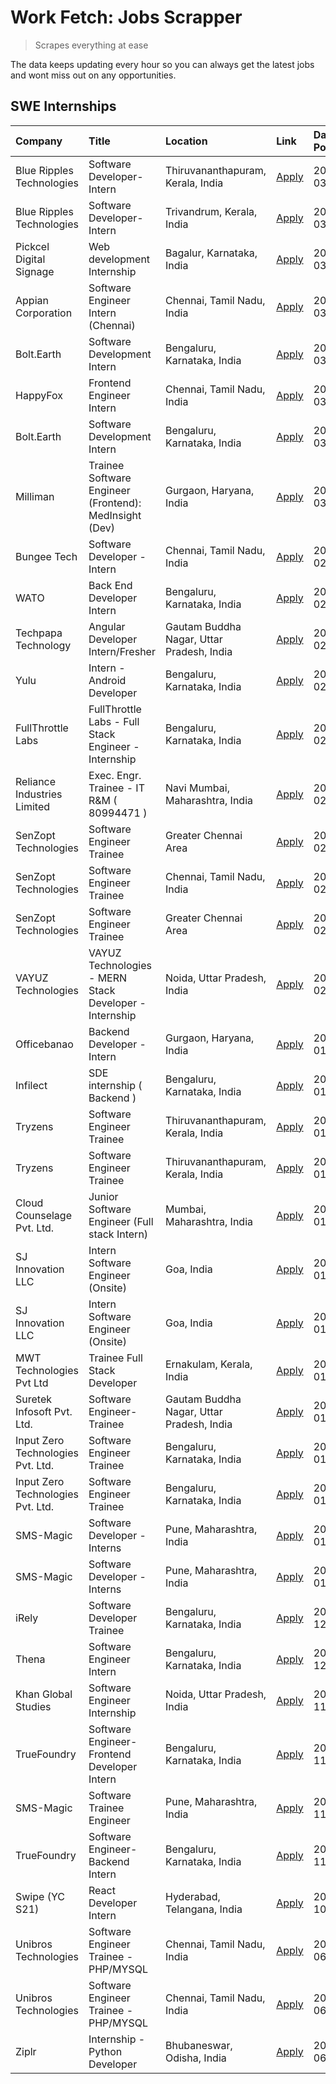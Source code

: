 # Work Fetch: Jobs Scrapper
> Scrapes everything at ease

The data keeps updating every hour so you can always get the latest jobs and wont miss out on any opportunities.

## SWE Internships
<!--START_SECTION:workfetch-->
| Company                           | Title                                                  | Location                                  | Link                                                                                                                                                                                                                                                                         | Date Posted   |
|:----------------------------------|:-------------------------------------------------------|:------------------------------------------|:-----------------------------------------------------------------------------------------------------------------------------------------------------------------------------------------------------------------------------------------------------------------------------|:--------------|
| Blue Ripples Technologies         | Software Developer- Intern                             | Thiruvananthapuram, Kerala, India         | [Apply](https://in.linkedin.com/jobs/view/software-developer-intern-at-blue-ripples-technologies-3850505983?position=23&pageNum=0&refId=Qso6ctm%2BW5qXPPnEJJhA2w%3D%3D&trackingId=KbsAzd8%2BthxR5%2F8jROR7VA%3D%3D&trk=public_jobs_jserp-result_search-card)                 | 2024-03-09    |
| Blue Ripples Technologies         | Software Developer- Intern                             | Trivandrum, Kerala, India                 | [Apply](https://in.linkedin.com/jobs/view/software-developer-intern-at-blue-ripples-technologies-3850694934?position=16&pageNum=0&refId=Qso6ctm%2BW5qXPPnEJJhA2w%3D%3D&trackingId=psSkfS5XvEjB3HeHaJY1yA%3D%3D&trk=public_jobs_jserp-result_search-card)                     | 2024-03-08    |
| Pickcel Digital Signage           | Web development Internship                             | Bagalur, Karnataka, India                 | [Apply](https://in.linkedin.com/jobs/view/web-development-internship-at-pickcel-digital-signage-3849506118?position=53&pageNum=0&refId=Qso6ctm%2BW5qXPPnEJJhA2w%3D%3D&trackingId=7xlvUWDMKQxmpkPHQhZBYg%3D%3D&trk=public_jobs_jserp-result_search-card)                      | 2024-03-08    |
| Appian Corporation                | Software Engineer Intern (Chennai)                     | Chennai, Tamil Nadu, India                | [Apply](https://in.linkedin.com/jobs/view/software-engineer-intern-chennai-at-appian-corporation-3848335036?position=25&pageNum=0&refId=Qso6ctm%2BW5qXPPnEJJhA2w%3D%3D&trackingId=FzNQLL1el%2BFeoDE3e0wOaQ%3D%3D&trk=public_jobs_jserp-result_search-card)                   | 2024-03-07    |
| Bolt.Earth                        | Software Development Intern                            | Bengaluru, Karnataka, India               | [Apply](https://in.linkedin.com/jobs/view/software-development-intern-at-bolt-earth-3849437038?position=30&pageNum=0&refId=Qso6ctm%2BW5qXPPnEJJhA2w%3D%3D&trackingId=2X2tWXhvB%2B12lt7ApmRuqA%3D%3D&trk=public_jobs_jserp-result_search-card)                                | 2024-03-07    |
| HappyFox                          | Frontend Engineer Intern                               | Chennai, Tamil Nadu, India                | [Apply](https://in.linkedin.com/jobs/view/frontend-engineer-intern-at-happyfox-3848357951?position=39&pageNum=0&refId=Qso6ctm%2BW5qXPPnEJJhA2w%3D%3D&trackingId=Gr7Wag4%2BKhHjQjUFj9tz5g%3D%3D&trk=public_jobs_jserp-result_search-card)                                     | 2024-03-07    |
| Bolt.Earth                        | Software Development Intern                            | Bengaluru, Karnataka, India               | [Apply](https://in.linkedin.com/jobs/view/software-development-intern-at-bolt-earth-3849437038?position=5&pageNum=2&refId=4Mh1EfsFI1hZmFdrKkP0sA%3D%3D&trackingId=oZPf9LcVeo9ILXiin5aixA%3D%3D&trk=public_jobs_jserp-result_search-card)                                     | 2024-03-07    |
| Milliman                          | Trainee Software Engineer (Frontend): MedInsight (Dev) | Gurgaon, Haryana, India                   | [Apply](https://in.linkedin.com/jobs/view/trainee-software-engineer-frontend-medinsight-dev-at-milliman-3792874280?position=4&pageNum=0&refId=Qso6ctm%2BW5qXPPnEJJhA2w%3D%3D&trackingId=ya5ohTbuUc6XonAayW4erw%3D%3D&trk=public_jobs_jserp-result_search-card)               | 2024-03-01    |
| Bungee Tech                       | Software Developer - Intern                            | Chennai, Tamil Nadu, India                | [Apply](https://in.linkedin.com/jobs/view/software-developer-intern-at-bungee-tech-3842220746?position=40&pageNum=0&refId=Qso6ctm%2BW5qXPPnEJJhA2w%3D%3D&trackingId=muuEnfwmytifL4%2BGXirHZQ%3D%3D&trk=public_jobs_jserp-result_search-card)                                 | 2024-02-28    |
| WATO                              | Back End Developer Intern                              | Bengaluru, Karnataka, India               | [Apply](https://in.linkedin.com/jobs/view/back-end-developer-intern-at-wato-3834852920?position=56&pageNum=0&refId=Qso6ctm%2BW5qXPPnEJJhA2w%3D%3D&trackingId=NEliLzBozC83eHrLaIh0Aw%3D%3D&trk=public_jobs_jserp-result_search-card)                                          | 2024-02-26    |
| Techpapa Technology               | Angular Developer Intern/Fresher                       | Gautam Buddha Nagar, Uttar Pradesh, India | [Apply](https://in.linkedin.com/jobs/view/angular-developer-intern-fresher-at-techpapa-technology-3834305862?position=47&pageNum=0&refId=Qso6ctm%2BW5qXPPnEJJhA2w%3D%3D&trackingId=pJ%2FEqCjgA1bnyryHvGpz9g%3D%3D&trk=public_jobs_jserp-result_search-card)                  | 2024-02-20    |
| Yulu                              | Intern - Android Developer                             | Bengaluru, Karnataka, India               | [Apply](https://in.linkedin.com/jobs/view/intern-android-developer-at-yulu-3834459982?position=42&pageNum=0&refId=Qso6ctm%2BW5qXPPnEJJhA2w%3D%3D&trackingId=scZa9550r6YF55KYzJVIrA%3D%3D&trk=public_jobs_jserp-result_search-card)                                           | 2024-02-19    |
| FullThrottle Labs                 | FullThrottle Labs - Full Stack Engineer - Internship   | Bengaluru, Karnataka, India               | [Apply](https://in.linkedin.com/jobs/view/fullthrottle-labs-full-stack-engineer-internship-at-fullthrottle-labs-3829636016?position=46&pageNum=0&refId=Qso6ctm%2BW5qXPPnEJJhA2w%3D%3D&trackingId=NwNyPjfA%2B4XP9I%2BdDjik4w%3D%3D&trk=public_jobs_jserp-result_search-card)  | 2024-02-17    |
| Reliance Industries Limited       | Exec. Engr. Trainee - IT R&M ( 80994471 )              | Navi Mumbai, Maharashtra, India           | [Apply](https://in.linkedin.com/jobs/view/exec-engr-trainee-it-r-m-80994471-at-reliance-industries-limited-3850269171?position=21&pageNum=0&refId=Qso6ctm%2BW5qXPPnEJJhA2w%3D%3D&trackingId=rcM%2F%2BGJGQFA4M4KW1tknIQ%3D%3D&trk=public_jobs_jserp-result_search-card)       | 2024-02-12    |
| SenZopt Technologies              | Software Engineer Trainee                              | Greater Chennai Area                      | [Apply](https://in.linkedin.com/jobs/view/software-engineer-trainee-at-senzopt-technologies-3827688781?position=27&pageNum=0&refId=Qso6ctm%2BW5qXPPnEJJhA2w%3D%3D&trackingId=KZkXb%2F3s0F4XYmGB%2B%2BkJIQ%3D%3D&trk=public_jobs_jserp-result_search-card)                    | 2024-02-12    |
| SenZopt Technologies              | Software Engineer Trainee                              | Chennai, Tamil Nadu, India                | [Apply](https://in.linkedin.com/jobs/view/software-engineer-trainee-at-senzopt-technologies-3827686880?position=38&pageNum=0&refId=Qso6ctm%2BW5qXPPnEJJhA2w%3D%3D&trackingId=Rx9vV%2B407OjOFI2QEd4S0Q%3D%3D&trk=public_jobs_jserp-result_search-card)                        | 2024-02-12    |
| SenZopt Technologies              | Software Engineer Trainee                              | Greater Chennai Area                      | [Apply](https://in.linkedin.com/jobs/view/software-engineer-trainee-at-senzopt-technologies-3827688781?position=2&pageNum=2&refId=4Mh1EfsFI1hZmFdrKkP0sA%3D%3D&trackingId=UTB7ag6DHcDLd0%2B2jotWpg%3D%3D&trk=public_jobs_jserp-result_search-card)                           | 2024-02-12    |
| VAYUZ Technologies                | VAYUZ Technologies - MERN Stack Developer - Internship | Noida, Uttar Pradesh, India               | [Apply](https://in.linkedin.com/jobs/view/vayuz-technologies-mern-stack-developer-internship-at-vayuz-technologies-3822619356?position=51&pageNum=0&refId=Qso6ctm%2BW5qXPPnEJJhA2w%3D%3D&trackingId=kgvg4e%2FakrNt2JVJ44i4lg%3D%3D&trk=public_jobs_jserp-result_search-card) | 2024-02-10    |
| Officebanao                       | Backend Developer - Intern                             | Gurgaon, Haryana, India                   | [Apply](https://in.linkedin.com/jobs/view/backend-developer-intern-at-officebanao-3814263731?position=18&pageNum=0&refId=Qso6ctm%2BW5qXPPnEJJhA2w%3D%3D&trackingId=eRLh8TBgZK9ZVEVF8g5c4A%3D%3D&trk=public_jobs_jserp-result_search-card)                                    | 2024-01-31    |
| Infilect                          | SDE internship ( Backend )                             | Bengaluru, Karnataka, India               | [Apply](https://in.linkedin.com/jobs/view/sde-internship-backend-at-infilect-3815120558?position=20&pageNum=0&refId=Qso6ctm%2BW5qXPPnEJJhA2w%3D%3D&trackingId=Faw4GubU%2F5aG6tejUt5gxw%3D%3D&trk=public_jobs_jserp-result_search-card)                                       | 2024-01-25    |
| Tryzens                           | Software Engineer Trainee                              | Thiruvananthapuram, Kerala, India         | [Apply](https://in.linkedin.com/jobs/view/software-engineer-trainee-at-tryzens-3809363491?position=31&pageNum=0&refId=Qso6ctm%2BW5qXPPnEJJhA2w%3D%3D&trackingId=wh15LDfB6YgAmkWhSNt31w%3D%3D&trk=public_jobs_jserp-result_search-card)                                       | 2024-01-18    |
| Tryzens                           | Software Engineer Trainee                              | Thiruvananthapuram, Kerala, India         | [Apply](https://in.linkedin.com/jobs/view/software-engineer-trainee-at-tryzens-3809363491?position=6&pageNum=2&refId=4Mh1EfsFI1hZmFdrKkP0sA%3D%3D&trackingId=%2BQ4gWZ%2B8564X%2F6HnCeUuDw%3D%3D&trk=public_jobs_jserp-result_search-card)                                    | 2024-01-18    |
| Cloud Counselage Pvt. Ltd.        | Junior Software Engineer (Full stack Intern)           | Mumbai, Maharashtra, India                | [Apply](https://in.linkedin.com/jobs/view/junior-software-engineer-full-stack-intern-at-cloud-counselage-pvt-ltd-3803132814?position=19&pageNum=0&refId=Qso6ctm%2BW5qXPPnEJJhA2w%3D%3D&trackingId=jftT3%2BD5S5WItlUSP9hfXg%3D%3D&trk=public_jobs_jserp-result_search-card)   | 2024-01-11    |
| SJ Innovation LLC                 | Intern Software Engineer (Onsite)                      | Goa, India                                | [Apply](https://in.linkedin.com/jobs/view/intern-software-engineer-onsite-at-sj-innovation-llc-3799959011?position=35&pageNum=0&refId=Qso6ctm%2BW5qXPPnEJJhA2w%3D%3D&trackingId=VTrPEWZO8bMePsTG8JIGPg%3D%3D&trk=public_jobs_jserp-result_search-card)                       | 2024-01-11    |
| SJ Innovation LLC                 | Intern Software Engineer (Onsite)                      | Goa, India                                | [Apply](https://in.linkedin.com/jobs/view/intern-software-engineer-onsite-at-sj-innovation-llc-3799959011?position=10&pageNum=2&refId=4Mh1EfsFI1hZmFdrKkP0sA%3D%3D&trackingId=ptNQV4wDMW2pQR76Ag%2BWQA%3D%3D&trk=public_jobs_jserp-result_search-card)                       | 2024-01-11    |
| MWT Technologies Pvt Ltd          | Trainee Full Stack Developer                           | Ernakulam, Kerala, India                  | [Apply](https://in.linkedin.com/jobs/view/trainee-full-stack-developer-at-mwt-technologies-pvt-ltd-3800921715?position=5&pageNum=0&refId=Qso6ctm%2BW5qXPPnEJJhA2w%3D%3D&trackingId=%2B3uKmMeHW6QO8KdPdpnRDQ%3D%3D&trk=public_jobs_jserp-result_search-card)                  | 2024-01-09    |
| Suretek Infosoft Pvt. Ltd.        | Software Engineer-Trainee                              | Gautam Buddha Nagar, Uttar Pradesh, India | [Apply](https://in.linkedin.com/jobs/view/software-engineer-trainee-at-suretek-infosoft-pvt-ltd-3800934643?position=14&pageNum=0&refId=Qso6ctm%2BW5qXPPnEJJhA2w%3D%3D&trackingId=nbmmG7umtHXkCVDEbKLAyg%3D%3D&trk=public_jobs_jserp-result_search-card)                      | 2024-01-09    |
| Input Zero Technologies Pvt. Ltd. | Software Engineer Trainee                              | Bengaluru, Karnataka, India               | [Apply](https://in.linkedin.com/jobs/view/software-engineer-trainee-at-input-zero-technologies-pvt-ltd-3800927643?position=26&pageNum=0&refId=Qso6ctm%2BW5qXPPnEJJhA2w%3D%3D&trackingId=wZq7znLC1Wwz0V1uWGUcaA%3D%3D&trk=public_jobs_jserp-result_search-card)               | 2024-01-09    |
| Input Zero Technologies Pvt. Ltd. | Software Engineer Trainee                              | Bengaluru, Karnataka, India               | [Apply](https://in.linkedin.com/jobs/view/software-engineer-trainee-at-input-zero-technologies-pvt-ltd-3800927643?position=1&pageNum=2&refId=4Mh1EfsFI1hZmFdrKkP0sA%3D%3D&trackingId=6YfhCQwJPHC0lLHOzhDWbA%3D%3D&trk=public_jobs_jserp-result_search-card)                  | 2024-01-09    |
| SMS-Magic                         | Software Developer -Interns                            | Pune, Maharashtra, India                  | [Apply](https://in.linkedin.com/jobs/view/software-developer-interns-at-sms-magic-3799485343?position=28&pageNum=0&refId=Qso6ctm%2BW5qXPPnEJJhA2w%3D%3D&trackingId=tMGzgG9QIYx4%2BXZH1zjiQg%3D%3D&trk=public_jobs_jserp-result_search-card)                                  | 2024-01-05    |
| SMS-Magic                         | Software Developer -Interns                            | Pune, Maharashtra, India                  | [Apply](https://in.linkedin.com/jobs/view/software-developer-interns-at-sms-magic-3799485343?position=3&pageNum=2&refId=4Mh1EfsFI1hZmFdrKkP0sA%3D%3D&trackingId=ydmQ7fgqE7%2BW1yzgFq3nXQ%3D%3D&trk=public_jobs_jserp-result_search-card)                                     | 2024-01-05    |
| iRely                             | Software Developer Trainee                             | Bengaluru, Karnataka, India               | [Apply](https://in.linkedin.com/jobs/view/software-developer-trainee-at-irely-3801577534?position=9&pageNum=0&refId=Qso6ctm%2BW5qXPPnEJJhA2w%3D%3D&trackingId=uTquQMswSUmVjxo8CS9CgQ%3D%3D&trk=public_jobs_jserp-result_search-card)                                         | 2023-12-22    |
| Thena                             | Software Engineer Intern                               | Bengaluru, Karnataka, India               | [Apply](https://in.linkedin.com/jobs/view/software-engineer-intern-at-thena-3778731751?position=11&pageNum=0&refId=Qso6ctm%2BW5qXPPnEJJhA2w%3D%3D&trackingId=rkl%2Fs%2B2u4mmfAXuVjYb%2FRA%3D%3D&trk=public_jobs_jserp-result_search-card)                                    | 2023-12-05    |
| Khan Global Studies               | Software Engineer Internship                           | Noida, Uttar Pradesh, India               | [Apply](https://in.linkedin.com/jobs/view/software-engineer-internship-at-khan-global-studies-3766942197?position=44&pageNum=0&refId=Qso6ctm%2BW5qXPPnEJJhA2w%3D%3D&trackingId=iexAQMjQnaJFBZjWzwpvEQ%3D%3D&trk=public_jobs_jserp-result_search-card)                        | 2023-11-27    |
| TrueFoundry                       | Software Engineer- Frontend Developer Intern           | Bengaluru, Karnataka, India               | [Apply](https://in.linkedin.com/jobs/view/software-engineer-frontend-developer-intern-at-truefoundry-3790095058?position=10&pageNum=0&refId=Qso6ctm%2BW5qXPPnEJJhA2w%3D%3D&trackingId=gsZf%2BQv53fAlVf54CX32AA%3D%3D&trk=public_jobs_jserp-result_search-card)               | 2023-11-24    |
| SMS-Magic                         | Software Trainee Engineer                              | Pune, Maharashtra, India                  | [Apply](https://in.linkedin.com/jobs/view/software-trainee-engineer-at-sms-magic-3761409781?position=22&pageNum=0&refId=Qso6ctm%2BW5qXPPnEJJhA2w%3D%3D&trackingId=ETMCnYztcgKnKzOS3ijMQw%3D%3D&trk=public_jobs_jserp-result_search-card)                                     | 2023-11-16    |
| TrueFoundry                       | Software Engineer-Backend Intern                       | Bengaluru, Karnataka, India               | [Apply](https://in.linkedin.com/jobs/view/software-engineer-backend-intern-at-truefoundry-3779508170?position=24&pageNum=0&refId=Qso6ctm%2BW5qXPPnEJJhA2w%3D%3D&trackingId=x8zrRCeH8s8jzIjqfWSLGg%3D%3D&trk=public_jobs_jserp-result_search-card)                            | 2023-11-10    |
| Swipe (YC S21)                    | React Developer Intern                                 | Hyderabad, Telangana, India               | [Apply](https://in.linkedin.com/jobs/view/react-developer-intern-at-swipe-yc-s21-3737600089?position=12&pageNum=0&refId=Qso6ctm%2BW5qXPPnEJJhA2w%3D%3D&trackingId=6or6JMjyOudq6GaQVHkr3g%3D%3D&trk=public_jobs_jserp-result_search-card)                                     | 2023-10-13    |
| Unibros Technologies              | Software Engineer Trainee - PHP/MYSQL                  | Chennai, Tamil Nadu, India                | [Apply](https://in.linkedin.com/jobs/view/software-engineer-trainee-php-mysql-at-unibros-technologies-3656599241?position=29&pageNum=0&refId=Qso6ctm%2BW5qXPPnEJJhA2w%3D%3D&trackingId=ZViH%2Fsb9QoH7iN4d3yhPFw%3D%3D&trk=public_jobs_jserp-result_search-card)              | 2023-06-12    |
| Unibros Technologies              | Software Engineer Trainee - PHP/MYSQL                  | Chennai, Tamil Nadu, India                | [Apply](https://in.linkedin.com/jobs/view/software-engineer-trainee-php-mysql-at-unibros-technologies-3656599241?position=4&pageNum=2&refId=4Mh1EfsFI1hZmFdrKkP0sA%3D%3D&trackingId=1ZevTn8Av5%2FQlkkmrKDN1g%3D%3D&trk=public_jobs_jserp-result_search-card)                 | 2023-06-12    |
| Ziplr                             | Internship - Python Developer                          | Bhubaneswar, Odisha, India                | [Apply](https://in.linkedin.com/jobs/view/internship-python-developer-at-ziplr-3645677592?position=55&pageNum=0&refId=Qso6ctm%2BW5qXPPnEJJhA2w%3D%3D&trackingId=OYTAgnTaO%2FEothZ7F4b0nQ%3D%3D&trk=public_jobs_jserp-result_search-card)                                     | 2023-06-02    |
<!--END_SECTION:workfetch-->

